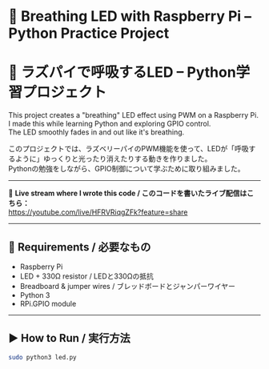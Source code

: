 # 🌱 Breathing LED with Raspberry Pi – Python Practice Project  
# 🌱 ラズパイで呼吸するLED – Python学習プロジェクト

This project creates a "breathing" LED effect using PWM on a Raspberry Pi.  
I made this while learning Python and exploring GPIO control.  
The LED smoothly fades in and out like it's breathing.

このプロジェクトでは、ラズベリーパイのPWM機能を使って、LEDが「呼吸するように」ゆっくりと光ったり消えたりする動きを作りました。  
Pythonの勉強をしながら、GPIO制御について学ぶために取り組みました。

---

🎥 **Live stream where I wrote this code / このコードを書いたライブ配信はこちら：**  
https://youtube.com/live/HFRVRiqgZFk?feature=share

---

## 🔧 Requirements / 必要なもの

- Raspberry Pi
- LED + 330Ω resistor / LEDと330Ωの抵抗
- Breadboard & jumper wires / ブレッドボードとジャンパーワイヤー
- Python 3
- RPi.GPIO module

---

## ▶️ How to Run / 実行方法

```bash
sudo python3 led.py

